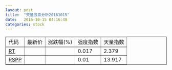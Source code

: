 ```yaml
---
layout: post
title:  "天量股票分析20161015"
date:   2016-10-15 04:16:48
categories: stock
---
```

<script type="text/javascript">
var stockList = []
stockList.push('gb_rt');
stockList.push('gb_rspp');
</script>

<table border="1">
 <tr>
  <td>代码</td>
  <td>最新价</td>
  <td>涨跌幅(%)</td>
 <td>强度指数</td>
 <td>天量指数</td>
</tr>
  <tr id="rt"><td><a href="http://stock.finance.sina.com.cn/usstock/quotes/RT.html" target="_blank">RT</a></td><td></td><td></td><td>0.017</td><td>2.379</td></tr>
  <tr id="rspp"><td><a href="http://stock.finance.sina.com.cn/usstock/quotes/RSPP.html" target="_blank">RSPP</a></td><td></td><td></td><td>0.01</td><td>13.917</td></tr>
</table>
